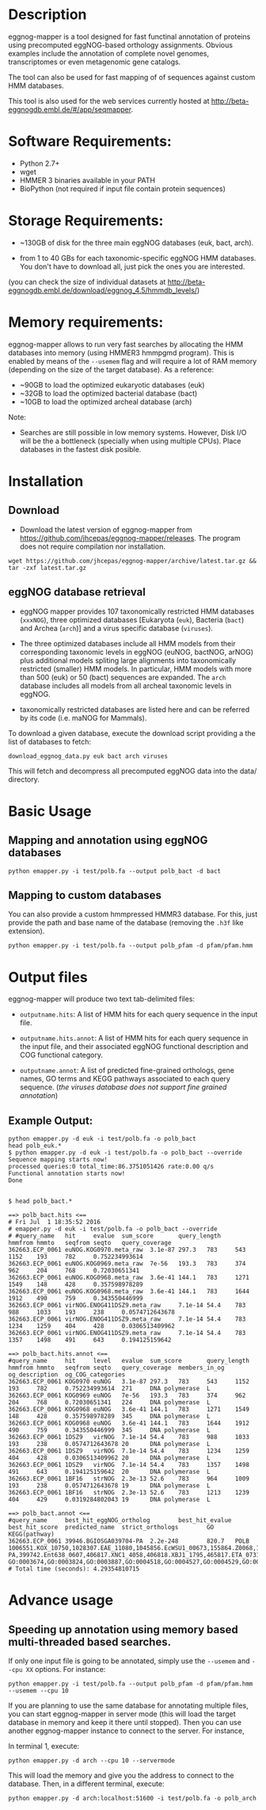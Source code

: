 # Description

eggnog-mapper is a tool designed for fast functinal annotation of proteins using
precomputed eggNOG-based orthology assignments. Obvious examples include the
annotation of complete novel genomes, transcriptomes or even metagenomic gene
catalogs.

The tool can also be used for fast mapping of of sequences against custom HMM
databases. 

This tool is also used for the web services currently hosted at
http://beta-eggnogdb.embl.de/#/app/seqmapper.

# Software Requirements: 

- Python 2.7+
- wget 
- HMMER 3 binaries available in your PATH
- BioPython (not required if input file contain protein sequences)

# Storage Requirements:
 
- ~130GB of disk for the three main eggNOG databases (euk, bact, arch).

- from 1 to 40 GBs for each taxonomic-specific eggNOG HMM databases. You don't
  have to download all, just pick the ones you are interested.

(you can check the size of individual datasets at
http://beta-eggnogdb.embl.de/download/eggnog_4.5/hmmdb_levels/)

# Memory requirements:

eggnog-mapper allows to run very fast searches by allocating the HMM databases
into memory (using HMMER3 hmmpgmd program). This is enabled by means of the
`--usemem` flag and will require a lot of RAM memory (depending on the size of
the target database). As a reference:

- ~90GB to load the optimized eukaryotic databases (euk)
- ~32GB to load the optimized bacterial database (bact)
- ~10GB to load the optimized archeal database (arch)

Note: 

- Searches are still possible in low memory systems. However, Disk I/O will be
  the a bottleneck (specially when using multiple CPUs). Place databases in
  the fastest disk posible.


# Installation 

## Download

- Download the latest version of eggnog-mapper from
  https://github.com/jhcepas/eggnog-mapper/releases. The program does not
  require compilation nor installation.

```
wget https://github.com/jhcepas/eggnog-mapper/archive/latest.tar.gz && tar -zxf latest.tar.gz
```

## eggNOG database retrieval 

- eggNOG mapper provides 107 taxonomically restricted HMM databases (`xxxNOG`),
  three optimized databases [Eukaryota (`euk`), Bacteria (`bact`) and Archea (`arch`)]
  and a virus specific database (`viruses`).

- The three optimized databases include all HMM models from their corresponding
  taxonomic levels in eggNOG (euNOG, bactNOG, arNOG) plus additional models
  spliting large alignments into taxonomically restricted (smaller) HMM
  models. In particular, HMM models with more than 500 (euk) or 50 (bact)
  sequences are expanded. The `arch` database includes all models from all
  archeal taxonomic levels in eggNOG.

- taxonomically restricted databases are listed here and can be referred by its
  code (i.e. maNOG for Mammals).


To download a given database, execute the download script providing a the list
of databases to fetch:

```
download_eggnog_data.py euk bact arch viruses
```

This will fetch and decompress all precomputed eggNOG data into the data/ directory. 

# Basic Usage

## Mapping and annotation using eggNOG databases

```
python emapper.py -i test/polb.fa --output polb_bact -d bact
```

## Mapping to custom databases

You can also provide a custom hmmpressed HMMR3 database. For this, just provide
the path and base name of the database (removing the `.h3f` like extension).

```
python emapper.py -i test/polb.fa --output polb_pfam -d pfam/pfam.hmm
```

# Output files

eggnog-mapper will produce two text tab-delimited files: 

- `outputname.hits`: A list of HMM hits for each query sequence in the input
  file.

- `outputname.hits.annot`: A list of HMM hits for each query sequence in the
  input file, and their associated eggNOG functional description and COG
  functional category.

- `outputname.annot`: A list of predicted fine-grained orthologs, gene names, GO
  terms and KEGG pathways associated to each query sequence. (*the viruses
  database does not support fine grained annotation*)

## Example Output:

```
python emapper.py -d euk -i test/polb.fa -o polb_bact
head polb_euk.*
$ python emapper.py -d euk -i test/polb.fa -o polb_bact --override
Sequence mapping starts now!
processed queries:0 total_time:86.3751051426 rate:0.00 q/s
Functional annotation starts now!
Done


$ head polb_bact.*

==> polb_bact.hits <==
# Fri Jul  1 18:35:52 2016
# emapper.py -d euk -i test/polb.fa -o polb_bact --override
# #query_name   hit     evalue  sum_score       query_length    hmmfrom hmmto   seqfrom seqto   query_coverage
362663.ECP_0061 euNOG.KOG0970.meta_raw  3.1e-87 297.3   783     543     1152    193     782     0.752234993614
362663.ECP_0061 euNOG.KOG0969.meta_raw  7e-56   193.3   783     374     962     204     768     0.72030651341
362663.ECP_0061 euNOG.KOG0968.meta_raw  3.6e-41 144.1   783     1271    1549    148     428     0.357598978289
362663.ECP_0061 euNOG.KOG0968.meta_raw  3.6e-41 144.1   783     1644    1912    490     759     0.343550446999
362663.ECP_0061 virNOG.ENOG411DSZ9.meta_raw     7.1e-14 54.4    783     988     1033    193     238     0.0574712643678
362663.ECP_0061 virNOG.ENOG411DSZ9.meta_raw     7.1e-14 54.4    783     1234    1259    404     428     0.0306513409962
362663.ECP_0061 virNOG.ENOG411DSZ9.meta_raw     7.1e-14 54.4    783     1357    1498    491     643     0.194125159642

==> polb_bact.hits.annot <==
#query_name     hit     level   evalue  sum_score       query_length    hmmfrom hmmto   seqfrom seqto   query_coverage  members_in_og   og_description  og_COG_categories
362663.ECP_0061 KOG0970 euNOG   3.1e-87 297.3   783     543     1152    193     782     0.752234993614  271     DNA polymerase  L
362663.ECP_0061 KOG0969 euNOG   7e-56   193.3   783     374     962     204     768     0.72030651341   224     DNA polymerase  L
362663.ECP_0061 KOG0968 euNOG   3.6e-41 144.1   783     1271    1549    148     428     0.357598978289  345     DNA polymerase  L
362663.ECP_0061 KOG0968 euNOG   3.6e-41 144.1   783     1644    1912    490     759     0.343550446999  345     DNA polymerase  L
362663.ECP_0061 1DSZ9   virNOG  7.1e-14 54.4    783     988     1033    193     238     0.0574712643678 20      DNA polymerase  L
362663.ECP_0061 1DSZ9   virNOG  7.1e-14 54.4    783     1234    1259    404     428     0.0306513409962 20      DNA polymerase  L
362663.ECP_0061 1DSZ9   virNOG  7.1e-14 54.4    783     1357    1498    491     643     0.194125159642  20      DNA polymerase  L
362663.ECP_0061 1BF16   strNOG  2.3e-13 52.6    783     964     1009    193     238     0.0574712643678 19      DNA polymerase  L
362663.ECP_0061 1BF16   strNOG  2.3e-13 52.6    783     1213    1239    404     429     0.0319284802043 19      DNA polymerase  L

==> polb_bact.annot <==
#query_name     best_hit_eggNOG_ortholog        best_hit_evalue best_hit_score  predicted_name  strict_orthologs        GO      KEGG(pathway)
362663.ECP_0061 39946.BGIOSGA039704-PA  2.2e-248        820.7   POLB    1006551.KOX_10750,1028307.EAE_11080,1045856.EcWSU1_00673,155864.Z0068,198214.SF0055,198628.Dda3937_01373,199310.c0071,218491.ECA3852,218493.SBG_0085,220341.STY0112,272620.KPN_00059,290338.CKO_03322,290339.ESA_03280,316407.85674307,362663.ECP_0061,39946.BGIOSGA039704-PA,399742.Ent638_0607,406817.XNC1_4058,406818.XBJ1_1795,465817.ETA_07310,469595.CSAG_03356,469613.HMPREF0864_02496,471874.PROSTU_01143,481805.EcolC_3597,498217.ETAE_0607,500637.PROVRUST_06038,500639.ENTCAN_05148,500640.CIT292_09418,502347.ESCAB7627_3201,511145.b0060,517433.PanABDRAFT_1681,520999.PROVALCAL_02276,521000.PROVRETT_06774,529507.PMI2327,561229.Dd1591_0570,561230.PC1_3628,561231.Pecwa_3819,579405.Dd703_0609,590409.Dd586_3566,592316.Pat9b_0640,634499.EpC_07180,634500.EbC_06980,634503.NT01EI_0703,637910.ROD_00651,640513.Entas_0660,665029.EAMY_2919,701347.Entcl_3665,706191.PANA_0690,712898.Pvag_0098,716541.ECL_00856,741091.Rahaq_3758,745277.Rahaq2_3852,882884.SARI_02907,99287.STM0097  GO:0003674,GO:0003824,GO:0003887,GO:0004518,GO:0004527,GO:0004529,GO:0004536,GO:0005575,GO:0005622,GO:0005623,GO:0005694,GO:0006139,GO:0006259,GO:0006260,GO:0006261,GO:0006281,GO:0006289,GO:0006297,GO:0006301,GO:0006725,GO:0006807,GO:0006950,GO:0006974,GO:0007154,GO:0008150,GO:0008152,GO:0008296,GO:0008408,GO:0009058,GO:0009059,GO:0009432,GO:0009605,GO:0009987,GO:0009991,GO:0016740,GO:0016772,GO:0016779,GO:0016787,GO:0016788,GO:0016796,GO:0016895,GO:0018130,GO:0019438,GO:0019985,GO:0031668,GO:0033554,GO:0034061,GO:0034641,GO:0034645,GO:0034654,GO:0043170,GO:0043226,GO:0043228,GO:0043229,GO:0043232,GO:0044237,GO:0044238,GO:0044249,GO:0044260,GO:0044271,GO:0044424,GO:0044464,GO:0044699,GO:0044763,GO:0045004,GO:0045005,GO:0046483,GO:0050896,GO:0051716,GO:0071496,GO:0071704,GO:0071897,GO:0090304,GO:0090305,GO:1901360,GO:1901362,GO:1901576
# Total time (seconds): 4.29354810715

```



# Advance usage

## Speeding up annotation using memory based multi-threaded based searches.

If only one input file is going to be annotated, simply use the `--usemem` and
`--cpu XX` options. For instance: 

```
python emapper.py -i test/polb.fa --output polb_pfam -d pfam/pfam.hmm --usemem --cpu 10
``` 

If you are planning to use the same database for annotating multiple files, you
can start eggnog-mapper in server mode (this will load the target database in
memory and keep it there until stopped). Then you can use another eggnog-mapper
instance to connect to the server. For instance, 

In terminal 1, execute:

```
python emapper.py -d arch --cpu 10 --servermode
```

This will load the memory and give you the address to connect to the
database. Then, in a different terminal, execute:

```
python emapper.py -d arch:localhost:51600 -i test/polb.fa -o polb_arch
```

